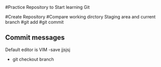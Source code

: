 #Practice Repository to Start learning Git

#Create Repository
#Compare working dirctory Staging area and current branch
#git add
#git commit

## Commit messages

Default editor is VIM
-save
jjsjsj
- git checkout branch
